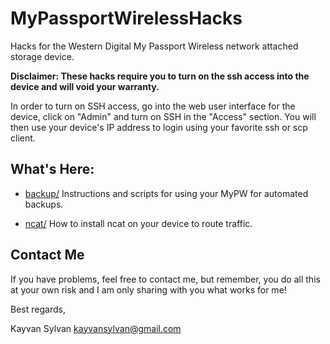 MyPassportWirelessHacks
=======================

Hacks for the Western Digital My Passport Wireless network attached
storage device.

**Disclaimer: These hacks require you to turn on the ssh access into the
device and will void your warranty.**

In order to turn on SSH access, go into the web user interface for the device,
click on "Admin" and turn on SSH in the "Access" section. You will then
use your device's IP address to login using your favorite ssh or scp client.

What's Here:
------------

* [backup/](https://github.com/ksylvan/MyPassportWirelessHacks/tree/master/backup) Instructions and scripts for using your MyPW for automated backups.

* [ncat/](https://github.com/ksylvan/MyPassportWirelessHacks/tree/master/ncat) How to install ncat on your device to route traffic.

Contact Me
----------

If you have problems, feel free to contact me, but remember, you do
all this at your own risk and I am only sharing with you what works
for me!

Best regards,

Kayvan Sylvan <kayvansylvan@gmail.com>
